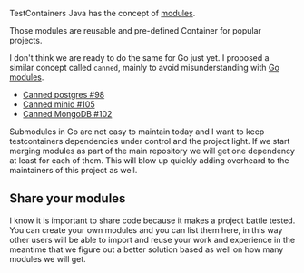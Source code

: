 TestContainers Java has the concept of
[modules](https://www.testcontainers.org/modules/nginx/).

Those modules are reusable and pre-defined Container for popular projects.

I don't think we are ready to do the same for Go just yet. I proposed a similar
concept called `canned`, mainly to avoid misunderstanding with [Go
modules](https://blog.golang.org/using-go-modules).

* [Canned postgres #98](https://github.com/testcontainers/testcontainers-go/pull/98)
* [Canned minio #105](https://github.com/testcontainers/testcontainers-go/pull/105)
* [Canned MongoDB #102](https://github.com/testcontainers/testcontainers-go/pull/102)

Submodules in Go are not easy to maintain today and I want to keep
testcontainers dependencies under control and the project light. If we start
merging modules as part of the main repository we will get one dependency at
least for each of them.  This will blow up quickly adding overheard to the
maintainers of this project as well.

## Share your modules

I know it is important to share code because it makes a project battle tested.
You can create your own modules and you can list them here, in this way other
users will be able to import and reuse your work and experience in the meantime
that we figure out a better solution based as well on how many modules we will
get.
